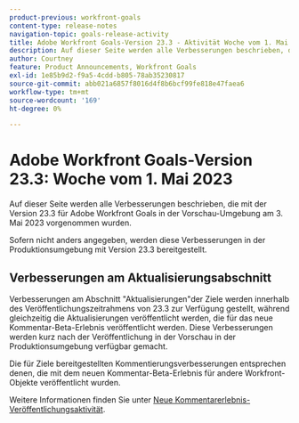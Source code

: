 ```yaml
---
product-previous: workfront-goals
content-type: release-notes
navigation-topic: goals-release-activity
title: Adobe Workfront Goals-Version 23.3 - Aktivität Woche vom 1. Mai 2023
description: Auf dieser Seite werden alle Verbesserungen beschrieben, die mit Version 23.3 für Adobe Workfront-Ziele in der Vorschau-Umgebung vorgenommen wurden. Diese Verbesserungen werden ab der Woche des 1. Mai 2023 in der Produktionsumgebung verfügbar sein.
author: Courtney
feature: Product Announcements, Workfront Goals
exl-id: 1e85b9d2-f9a5-4cdd-b805-78ab35230817
source-git-commit: abb021a6857f8016d4f8b6bcf99fe818e47faea6
workflow-type: tm+mt
source-wordcount: '169'
ht-degree: 0%

---
```


# Adobe Workfront Goals-Version 23.3: Woche vom 1. Mai 2023

Auf dieser Seite werden alle Verbesserungen beschrieben, die mit der Version 23.3 für Adobe Workfront Goals in der Vorschau-Umgebung am 3. Mai 2023 vorgenommen wurden.

Sofern nicht anders angegeben, werden diese Verbesserungen in der Produktionsumgebung mit Version 23.3 bereitgestellt.

## Verbesserungen am Aktualisierungsabschnitt

Verbesserungen am Abschnitt &quot;Aktualisierungen&quot;der Ziele werden innerhalb des Veröffentlichungszeitrahmens von 23.3 zur Verfügung gestellt, während gleichzeitig die Aktualisierungen veröffentlicht werden, die für das neue Kommentar-Beta-Erlebnis veröffentlicht werden. Diese Verbesserungen werden kurz nach der Veröffentlichung in der Vorschau in der Produktionsumgebung verfügbar gemacht.

Die für Ziele bereitgestellten Kommentierungsverbesserungen entsprechen denen, die mit dem neuen Kommentar-Beta-Erlebnis für andere Workfront-Objekte veröffentlicht wurden.

Weitere Informationen finden Sie unter [Neue Kommentarerlebnis-Veröffentlichungsaktivität](/help/quicksilver/product-announcements/betas/new-commenting-experience-beta/new-commenting-beta-experience-release-activity.md).
